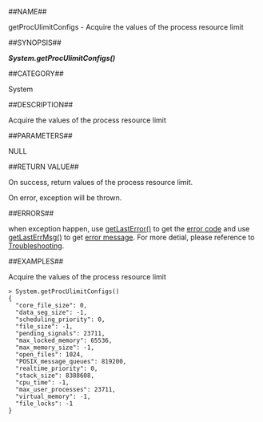 
##NAME##

getProcUlimitConfigs - Acquire the values of the process resource limit

##SYNOPSIS##

***System.getProcUlimitConfigs()***

##CATEGORY##

System

##DESCRIPTION##

Acquire the values of the process resource limit

##PARAMETERS##

NULL

##RETURN VALUE##

On success, return values of the process resource limit.

On error, exception will be thrown.

##ERRORS##

when exception happen, use [getLastError()](manual/Manual/Sequoiadb_command/Global/getLastError.md) to get the [error code](manual/Manual/Sequoiadb_error_code.md)  and use [getLastErrMsg()](manual/Manual/Sequoiadb_command/Global/getLastErrMsg.md) to get [error message](manual/Manual/Sequoiadb_command/Global/getLastErrMsg.md). For more detial, please  reference to [Troubleshooting](manual/FAQ/faq_sdb.md).

##EXAMPLES##

Acquire the values of the process resource limit

```lang-javascript
> System.getProcUlimitConfigs()
{
  "core_file_size": 0,
  "data_seg_size": -1,
  "scheduling_priority": 0,
  "file_size": -1,
  "pending_signals": 23711,
  "max_locked_memory": 65536,
  "max_memory_size": -1,
  "open_files": 1024,
  "POSIX_message_queues": 819200,
  "realtime_priority": 0,
  "stack_size": 8388608,
  "cpu_time": -1,
  "max_user_processes": 23711,
  "virtual_memory": -1,
  "file_locks": -1
}
```